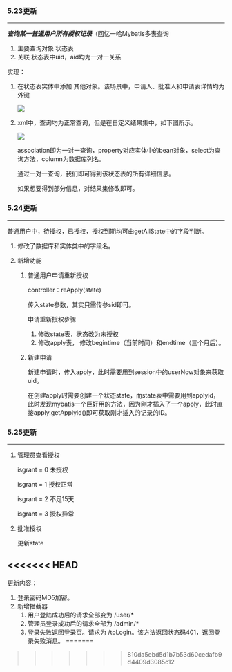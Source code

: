 ### 5.23更新

___

***查询某一普通用户所有授权记录***（回忆一哈Mybatis多表查询

1. 主要查询对象	状态表
2. 关联          状态表中uid，aid均为一对一关系

实现：

1. 在状态表实体中添加 其他对象。该场景中，申请人、批准人和申请表详情均为外键

   ![](https://cdn.sinaimg.cn.52ecy.cn/large/005BYqpgly1g3boxz4cwcj309s08odfx.jpg)

2. xml中，查询均为正常查询，但是在自定义结果集中，如下图所示。

   ![](https://cdn.sinaimg.cn.52ecy.cn/large/005BYqpgly1g3bpj4fo7nj30sg0gzjt2.jpg)

   association即为一对一查询，property对应实体中的bean对象，select为查询方法，column为数据库列名。

   通过一对一查询，我们即可得到该状态表的所有详细信息。

   如果想要得到部分信息，对结果集修改即可。
### 5.24更新

___

普通用户中，待授权，已授权，授权到期均可由getAllState中的字段判断。

1. 修改了数据库和实体类中的字段名。

2. 新增功能

   1. 普通用户申请重新授权

      controller：reApply(state)

      传入state参数，其实只需传参sid即可。

      申请重新授权步骤

      1. 修改state表，状态改为未授权
      2. 修改apply表， 修改begintime（当前时间）和endtime（三个月后）。
      
   2. 新建申请
   
      新建申请时，传入apply，此时需要用到session中的userNow对象来获取uid。
   
      在创建apply时需要创建一个状态state，而state表中需要用到applyid，此时发现mybatis一个巨好用的方法，因为刚才插入了一个apply，此时直接apply.getApplyid()即可获取刚才插入的记录的ID。

### 5.25更新 

---

1. 管理员查看授权

   isgrant = 0 未授权

   isgrant = 1 授权正常

   isgrant = 2 不足15天

   isgrant = 3 授权异常

2. 批准授权

   更新state

<<<<<<< HEAD
---

更新内容：

1. 登录密码MD5加密。
2. 新增拦截器
   1. 用户登陆成功后的请求全部变为 /user/*
   2. 管理员登录成功后的请求全部为 /admin/*
   3. 登录失败返回登录页。请求为 /toLogin。该方法返回状态码401，返回登录失败消息。
=======
>>>>>>> 810da5ebd5d1b7b53d60cedafb9d4409d3085c12

